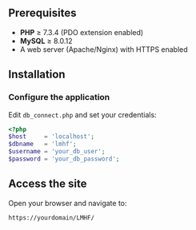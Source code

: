 ## Prerequisites

* **PHP** ≥ 7.3.4 (PDO extension enabled)
* **MySQL** ≥ 8.0.12
* A web server (Apache/Nginx) with HTTPS enabled

## Installation

### Configure the application

Edit `db_connect.php` and set your credentials:

```php
<?php
$host     = 'localhost';
$dbname   = 'lmhf';
$username = 'your_db_user';
$password = 'your_db_password';
```

## Access the site

Open your browser and navigate to:

```
https://yourdomain/LMHF/
```

